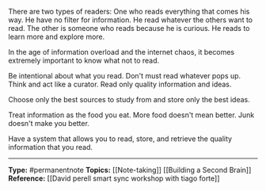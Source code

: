 There are two types of readers: One who reads everything that comes his way. He have no filter for information. He read whatever the others want to read. The other is someone who reads because he is curious. He reads to learn more and explore more.


In the age of information overload and the internet chaos, it becomes extremely important to know what not to read. 

Be intentional about what you read. Don't must read whatever pops up. Think and act like a curator. Read only quality information and ideas. 

Choose only the best sources to study from and store only the best ideas. 

Treat information as the food you eat. More food doesn't mean better. Junk doesn't make you better. 

Have a system that allows you to read, store, and retrieve the quality information that you read. 


----
**Type:** #permanentnote 
**Topics:** [[Note-taking]] [[Building a Second Brain]]
**Reference:** [[David perell smart sync workshop with tiago forte]]

